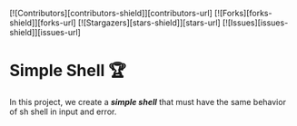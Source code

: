 [![Contributors][contributors-shield]][contributors-url]
[![Forks][forks-shield]][forks-url]
[![Stargazers][stars-shield]][stars-url]
[![Issues][issues-shield]][issues-url]

# Simple Shell :trophy:

In this project, we create a ***simple shell*** that must have the same behavior of sh shell in input and error.
